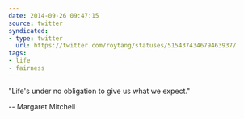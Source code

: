 ```yaml
---
date: 2014-09-26 09:47:15
source: twitter
syndicated:
- type: twitter
  url: https://twitter.com/roytang/statuses/515437434679463937/
tags:
- life
- fairness
---
```


"Life's under no obligation to give us what we expect."

-- Margaret Mitchell